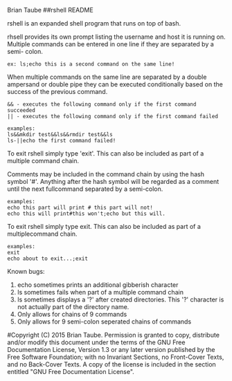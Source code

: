 Brian Taube
##rshell README

rshell is an expanded shell program that runs on top of bash.

rhsell provides its own prompt listing the username and host it is running on.  Multiple commands can be entered in one line if they are separated by a semi-   colon.

    ex: ls;echo this is a second command on the same line!

When multiple commands on the same line are separated by a double ampersand or  double pipe they can be executed conditionally based on the success of the      previous command.

    && - executes the following command only if the first command succeeded
    || - executes the following command only if the first command failed

    examples:
    ls&&mkdir test&&ls&&rmdir test&&ls
    ls-||echo the first command failed!

To exit rshell simply type 'exit'. This can also be included as part of a       multiple command chain.

Comments may be included in the command chain by using the hash symbol '#'.     Anything after the hash symbol will be regarded as a comment until the next fullcommand separated by a semi-colon.

    examples:
    echo this part will print # this part will not!
    echo this will print#this won't;echo but this will.

To exit rshell simply type exit. This can also be included as part of a multiplecommand chain.

    examples:
    exit
    echo about to exit...;exit

Known bugs:
1. echo sometimes prints an additional gibberish character
2. ls sometimes fails when part of a multiple command chain
3. ls sometimes displays a '?' after created directories. This '?' character is not actually part of the directory name.
4. Only allows for chains of 9 commands
5. Only allows for 9 semi-colon seperated chains of commands

#Copyright (C)  2015  Brian Taube.
    Permission is granted to copy, distribute and/or modify this document
    under the terms of the GNU Free Documentation License, Version 1.3
    or any later version published by the Free Software Foundation;
    with no Invariant Sections, no Front-Cover Texts, and no Back-Cover Texts.
    A copy of the license is included in the section entitled "GNU
    Free Documentation License".
